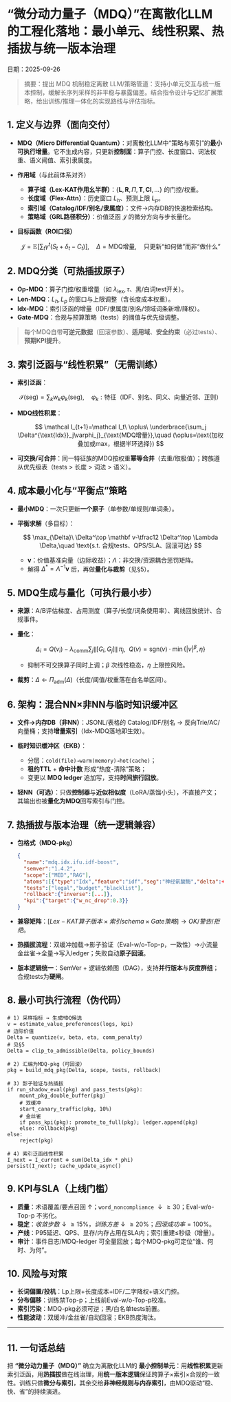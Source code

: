 # “微分动力量子（MDQ）”在离散化LLM的工程化落地：最小单元、线性积累、热插拔与统一版本治理
日期：2025-09-26

> 摘要：提出 MDQ 机制稳定离散 LLM/策略管道：支持小单元交互与统一版本控制，缓解长序列采样的非平稳与暴露偏差。结合指令设计与记忆扩展策略，给出训练/推理一体化的实现路线与评估指标。

## 1. 定义与边界（面向交付）

* **MDQ（Micro Differential Quantum）**：对离散化LLM中“策略与索引”的**最小可执行增量**。它不生成内容，只更新**控制面**：算子门控、长度窗口、词法权重、语义阈值、索引隶属度。
* **作用域**（与此前体系对齐）

  * **算子域（Lex-KAT作用幺半群）**：$\{ \mathbf L,\mathbf R,\Pi,\mathbf T,\mathbf{Cl},\dots \}$ 的门控/权重。
  * **长度域（Flex-Attn）**：历史窗口 $L_h$、预测上限 $L_p$。
  * **索引域（Catalog/IDF/别名/隶属度）**：文件→内存DB的快速检索结构。
  * **策略域（GRL路径积分）**：价值泛函 $\mathcal J$ 的微分方向与步长量化。
* **目标函数（ROI口径）**

  $$
  \mathcal J=\mathbb E\!\Big[\sum_t \gamma^t\big(S_t+\delta_t-C_t\big)\Big],\quad 
  \Delta=\text{MDQ增量},\quad \text{只更新“如何做”而非“做什么”}
  $$

## 2. MDQ分类（可热插拔原子）

* **Op-MDQ**：算子门控/权重增量（如 $\lambda_{\text{lex}},\tau$、黑/白词test开关）。
* **Len-MDQ**：$L_h,L_p$ 的窗口与上限调整（含长度成本权重）。
* **Idx-MDQ**：索引泛函的增量（IDF/隶属度/别名/领域词条新增/降权）。
* **Gate-MDQ**：合规与预算策略（tests）的阈值与优先级调整。

> 每个MDQ自带**可逆元数据**（回滚参数）、**适用域**、**安全约束**（必过tests）、**预期KPI提升**。

## 3. 索引泛函与“线性积累”（无需训练）

* **索引泛函**：

  $$
  \mathcal I(\text{seg})=\sum_k w_k\varphi_k(\text{seg}),\quad 
  \varphi_k: \text{特征（IDF、别名、同义、向量近邻、正则）}
  $$
* **MDQ线性积累**：

  $$
  \mathcal I_{t+1}=\mathcal I_t\ \oplus\ \underbrace{\sum_j \Delta^{\text{Idx}}_j\varphi_j}_{\text{MDQ增量}},\quad 
  (\oplus=\text{加权叠加或max，根据半环选择})
  $$
* **可交换/可合并**：同一特征族的MDQ按权重**幂等合并**（去重/取极值）；跨族遵从优先级表（tests > 长度 > 词法 > 语义）。

## 4. 成本最小化与“平衡点”策略

* **最小MDQ**：一次只更新**一个原子**（单参数/单规则/单词条）。
* **平衡求解**（多目标）：

  $$
  \max_{\Delta}\ \Delta^\top \mathbf v-\tfrac12 \Delta^\top \Lambda \Delta,\quad
  \text{s.t. 合规tests、QPS/SLA、回滚可达}
  $$

  * $\mathbf v$：价值基准向量（边际收益）；$\Lambda$：非交换/资源耦合惩罚矩阵。
  * 解得 $\Delta^*=\Lambda^{-1}\mathbf v$ 后，再做**量化与裁剪**（见§5）。

## 5. MDQ生成与量化（可执行最小步）

* **来源**：A/B评估梯度、占用测度（算子/长度/词条使用率）、离线回放统计、合规事件。
* **量化**：

  $$
  \Delta_i=Q(v_i)-\lambda_{\text{comm}}\sum_j\|[G_i,G_j]\|\,\pi_j,\ \ 
  Q(v)=\mathrm{sgn}(v)\cdot \min\{|v|^\beta,\eta\}
  $$

  * 抑制不可交换算子同时上调；$\beta$ 次线性稳态，$\eta$ 上限控风险。
* **裁剪**：$\Delta\leftarrow \Pi_{\text{adm}}(\Delta)$（长度/阈值/权重落在白名单区间）。

## 6. 架构：混合NN×非NN与临时知识缓冲区

* **文件→内存DB（非NN）**：JSONL/表格的 Catalog/IDF/别名 → 反向Trie/AC/向量桶；支持**增量索引**（Idx-MDQ落地即生效）。
* **临时知识缓冲区（EKB）**：

  * 分层：`cold(file)→warm(memory)→hot(cache)`；
  * **租约TTL** + **命中计数** 形成“热度-清除”策略；
  * 变更以 **MDQ ledger** 追加写，支持**时间旅行回放**。
* **轻NN（可选）**：只做**控制器**与**近似相似度**（LoRA/蒸馏小头），不直接产文；其输出也被**量化为MDQ**回写索引与门控。

## 7. 热插拔与版本治理（统一逻辑兼容）

* **包格式（MDQ-pkg）**

  ```json
  {
    "name":"mdq.idx.ifu.idf-boost",
    "semver":"1.4.2",
    "scope":["MED","RAG"],
    "atoms":[{"type":"Idx","feature":"idf","seg":"神经氨酸酶","delta":+0.07}],
    "tests":["legal","budget","blacklist"],
    "rollback":{"inverse":[...]},
    "kpi":{"target":{"w_nc_drop":0.3}}
  }
  ```
* **兼容矩阵**：$[Lex-KAT算子版本 × 索引schema × Gate策略] → OK/警告/拒绝$。
* **热插拔流程**：双缓冲加载→影子验证（Eval-w/o-Top-p，一致性）→小流量金丝雀→全量→写入ledger；失败自动**原子回滚**。
* **版本逻辑统一**：SemVer + 逻辑依赖图（DAG），支持**并行版本**与**灰度群组**；合规tests为**硬闸**。

## 8. 最小可执行流程（伪代码）

```pseudo
# 1) 采样指标 → 生成MDQ候选
v = estimate_value_preferences(logs, kpi)
# 边际价值
Delta = quantize(v, beta, eta, comm_penalty)
# 见§5
Delta = clip_to_admissible(Delta, policy_bounds)

# 2) 汇编为MDQ-pkg（可回滚）
pkg = build_mdq_pkg(Delta, scope, tests, rollback)

# 3) 影子验证与热插拔
if run_shadow_eval(pkg) and pass_tests(pkg):
    mount_pkg_double_buffer(pkg)
    # 双缓冲
    start_canary_traffic(pkg, 10%)
    # 金丝雀
    if pass_kpi(pkg): promote_to_full(pkg); ledger.append(pkg)
    else: rollback(pkg)
else:
    reject(pkg)

# 4) 索引泛函线性积累
I_next = I_current ⊕ sum(Delta_idx * phi)
persist(I_next); cache_update_async()
```

## 9. KPI与SLA（上线门槛）

* **质量**：术语覆盖/要点召回 ↑；`word_noncompliance` $↓≥30%$；Eval-w/o-Top-p 不劣化。
* **稳定**：$收敛步数 ↓≥15\%，训练方差 ↓≥20\%；回滚成功率=100\%$。
* **产线**：P95延迟、QPS、显存/内存占用在SLA内；索引重建≤秒级（增量）。
* **审计**：事件日志/MDQ-ledger 可全量回放；每个MDQ-pkg可定位“谁、何时、为何”。

## 10. 风险与对策

* **长词偏置/投机**：Lp上限+长度成本+IDF/二字降权+语义门控。
* **分布偏移**：训练禁Top-p；上线前Eval-w/o-Top-p校准。
* **索引污染**：MDQ-pkg必须可逆；黑/白名单tests前置。
* **性能波动**：双缓冲/金丝雀/自动回滚；EKB热度淘汰。

---

## 11. 一句话总结

把 **“微分动力量子（MDQ）”** 确立为离散化LLM的 **最小控制单元**：用**线性积累**更新索引泛函，用**热插拔**做在线治理，用**统一版本逻辑**保证跨算子×索引×合规的一致性。训练只做**微分与索引**，其余交给**非神经规则与内存索引**，由MDQ驱动“稳、快、省”的持续演进。